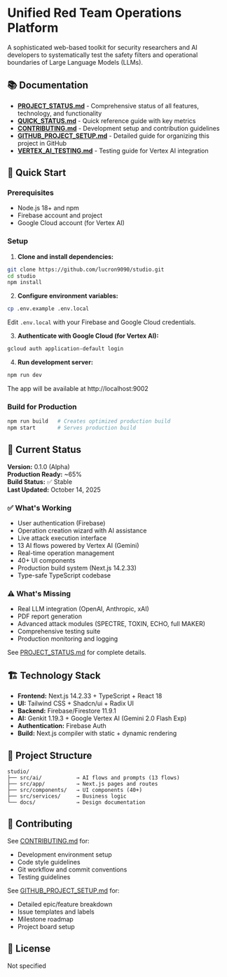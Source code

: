 # Unified Red Team Operations Platform

A sophisticated web-based toolkit for security researchers and AI developers to systematically test the safety filters and operational boundaries of Large Language Models (LLMs).

## 📚 Documentation

- **[PROJECT_STATUS.md](./PROJECT_STATUS.md)** - Comprehensive status of all features, technology, and functionality
- **[QUICK_STATUS.md](./QUICK_STATUS.md)** - Quick reference guide with key metrics
- **[CONTRIBUTING.md](./CONTRIBUTING.md)** - Development setup and contribution guidelines
- **[GITHUB_PROJECT_SETUP.md](./GITHUB_PROJECT_SETUP.md)** - Detailed guide for organizing this project in GitHub
- **[VERTEX_AI_TESTING.md](./VERTEX_AI_TESTING.md)** - Testing guide for Vertex AI integration

## 🚀 Quick Start

### Prerequisites
- Node.js 18+ and npm
- Firebase account and project
- Google Cloud account (for Vertex AI)

### Setup

1. **Clone and install dependencies:**
```bash
git clone https://github.com/lucron9090/studio.git
cd studio
npm install
```

2. **Configure environment variables:**
```bash
cp .env.example .env.local
```

Edit `.env.local` with your Firebase and Google Cloud credentials.

3. **Authenticate with Google Cloud (for Vertex AI):**
```bash
gcloud auth application-default login
```

4. **Run development server:**
```bash
npm run dev
```

The app will be available at http://localhost:9002

### Build for Production

```bash
npm run build   # Creates optimized production build
npm start       # Serves production build
```

## 🎯 Current Status

**Version:** 0.1.0 (Alpha)  
**Production Ready:** ~65%  
**Build Status:** ✅ Stable  
**Last Updated:** October 14, 2025

### ✅ What's Working
- User authentication (Firebase)
- Operation creation wizard with AI assistance
- Live attack execution interface
- 13 AI flows powered by Vertex AI (Gemini)
- Real-time operation management
- 40+ UI components
- Production build system (Next.js 14.2.33)
- Type-safe TypeScript codebase

### ⚠️ What's Missing
- Real LLM integration (OpenAI, Anthropic, xAI)
- PDF report generation
- Advanced attack modules (SPECTRE, TOXIN, ECHO, full MAKER)
- Comprehensive testing suite
- Production monitoring and logging

See [PROJECT_STATUS.md](./PROJECT_STATUS.md) for complete details.

## 🏗️ Technology Stack

- **Frontend:** Next.js 14.2.33 + TypeScript + React 18
- **UI:** Tailwind CSS + Shadcn/ui + Radix UI
- **Backend:** Firebase/Firestore 11.9.1
- **AI:** Genkit 1.19.3 + Google Vertex AI (Gemini 2.0 Flash Exp)
- **Authentication:** Firebase Auth
- **Build:** Next.js compiler with static + dynamic rendering

## 📁 Project Structure

```
studio/
├── src/ai/           → AI flows and prompts (13 flows)
├── src/app/          → Next.js pages and routes
├── src/components/   → UI components (40+)
├── src/services/     → Business logic
└── docs/             → Design documentation
```

## 🤝 Contributing

See [CONTRIBUTING.md](./CONTRIBUTING.md) for:
- Development environment setup
- Code style guidelines
- Git workflow and commit conventions
- Testing guidelines

See [GITHUB_PROJECT_SETUP.md](./GITHUB_PROJECT_SETUP.md) for:
- Detailed epic/feature breakdown
- Issue templates and labels
- Milestone roadmap
- Project board setup

## 📄 License

Not specified

